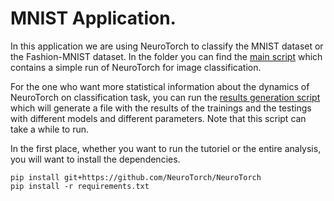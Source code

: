 # MNIST Application.


In this application we are using NeuroTorch to classify the MNIST dataset or the Fashion-MNIST dataset. In the folder 
you can find the [main script](main.py) which contains a simple run of NeuroTorch for image classification.

For the one who want more statistical information about the dynamics of NeuroTorch on classification task, you
can run the [results generation script](results_generation.py) which will generate a file with the results of the
trainings and the testings with different models and different parameters. Note that this script can take a while to
run.

In the first place, whether you want to run the tutoriel or the entire analysis, you will want to install the 
dependencies.
```
pip install git+https://github.com/NeuroTorch/NeuroTorch
pip install -r requirements.txt
```






